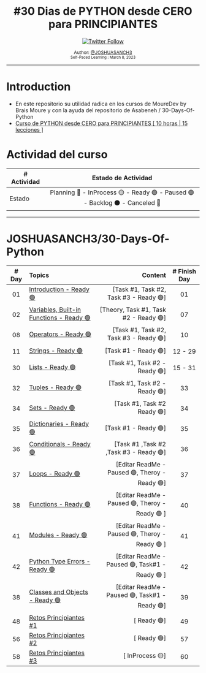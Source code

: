 <div align="center">
  <h1> #30 Dias de PYTHON desde CERO para PRINCIPIANTES</h1>
  <a class="header-badge" target="_blank" href="https://twitter.com/joshuasanch3">
  <img alt="Twitter Follow" src="https://img.shields.io/twitter/follow/JOSHUASANCH3?style=social">
  </a>

<sub>Author:
<a href="https://twitter.com/joshuasanch3" target="_blank">@JOSHUASANCH3</a><br>
<small> Self-Paced Learning : March 8, 2023</small>
</sub>

</div>

---

# Introduction

- En este repositorio su utilidad radica en los cursos de MoureDev by Brais Moure y con la ayuda del repositorio de Asabeneh / 30-Days-Of-Python
- [Curso de PYTHON desde CERO para PRINCIPIANTES [ 10 horas | 15 lecciones ]](https://www.youtube.com/watch?v=Kp4Mvapo5kc&t=32228s)

# Actividad del curso

|# Actividad | Estado de Actividad                                                           |
|------------|:-----------------------------------------------------------------------------:|
| Estado     |Planning 🔵 - InProcess 🟡 - Ready 🟢 - Paused 🟣 - Backlog ⚫ - Canceled 🔴|

---

# JOSHUASANCH3/30-Days-Of-Python

|# Day   | Topics                                                   | Content                                                  |# Finish Day |
|:------:|:---------------------------------------------------------|---------------------------------------------------------:|:-----------:|
|   01   |  [Introduction - Ready 🟢](./01_Introduccion/01_introduccion.md)|[Task #1, Task #2, Task #3 - Ready 🟢]|   01   |
|   02   |  [Variables, Built-in Functions - Ready 🟢](./02_variables_built-in_functions/02_variables_built-in_functions.md)|[Theory, Task #1, Task #2 - Ready 🟢]|  07   |
|   08   |  [Operators - Ready 🟢](./03_operadores/03_operadores.md)|[Task #1, Task #2, Task #3 - Ready 🟢]|   10   |
|   11   |  [Strings - Ready 🟢](./04_strings/04_strings.md)|[Task #1 - Ready 🟢]|   12 - 29   |
|   30   |  [Lists - Ready 🟢](./05_list/05_list..md)|[Task #1, Task #2 - Ready 🟢]|   15 - 31   |
|   32   |  [Tuples - Ready 🟢](./06_tuples/06_tuples.md)|[Task #1, Task #2 - Ready 🟢]|   33   |
|   34   |  [Sets - Ready 🟢](./07_sets/07_sets.md)|[Task #1, Task #2  Ready 🟢]|   34   |
|   35   |  [Dictionaries - Ready 🟢](./08_dictionary/08_dictionary.md)|[Task #1 - Ready 🟢] | 35 |
|   36   |  [Conditionals - Ready 🟢](./09_Conditionals/09_conditionals.md)|[Task #1 ,Task #2 ,Task #3 - Ready 🟢]| 36 | 
|   37   |  [Loops - Ready 🟢](./10_loops/10_loops.md)|[Editar ReadMe - Paused 🟣, Theroy - Ready 🟢]| 37 |
|   38   |  [Functions - Ready 🟢](./11_functions/11_funcions.md)|[Editar ReadMe - Paused 🟣, Theroy - Ready 🟢 ]| 40 |
|   41   |  [Modules - Ready 🟢](./12_modules/12_modules.md)| [Editar ReadMe - Paused 🟣, Theroy - Ready 🟢 ]| 41 |
|   42   |  [Python Type Errors - Ready 🟢](./15_python_type_errors/15_python_type_errors.md) | [Editar ReadMe - Paused 🟣, Task#1 - Ready 🟢 ]| 42 |
|   38   |  [Classes and Objects - Ready 🟢](./21_classes&&objects/21_classes&&objects.md)| [Editar ReadMe - Paused 🟣, Task#1 - Ready 🟢] | 39 |
|   48   |  [Retos Principiantes #1](./22_retos_principiantes/retos_principiantes1.py)| [ Ready 🟢] |  49  |
|   56   |  [Retos Principiantes #2](./22_retos_principiantes/retos_principiantes2.py)| [ Ready 🟢] |  57  |
|   58   |  [Retos Principiantes #3](./22_retos_principiantes/retos_principiantes2.py)| [ InProcess 🟡] |  60  |